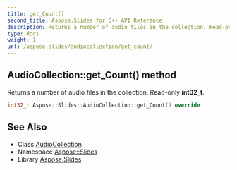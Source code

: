 ```yaml
---
title: get_Count()
second_title: Aspose.Slides for C++ API Reference
description: Returns a number of audio files in the collection. Read-only int32_t.
type: docs
weight: 1
url: /aspose.slides/audiocollection/get_count/
---
```

## AudioCollection::get_Count() method


Returns a number of audio files in the collection. Read-only **int32_t**.

```cpp
int32_t Aspose::Slides::AudioCollection::get_Count() override
```

## See Also

* Class [AudioCollection](../)
* Namespace [Aspose::Slides](../../)
* Library [Aspose.Slides](../../../)